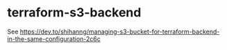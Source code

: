 # terraform-s3-backend

See <https://dev.to/shihanng/managing-s3-bucket-for-terraform-backend-in-the-same-configuration-2c6c>
